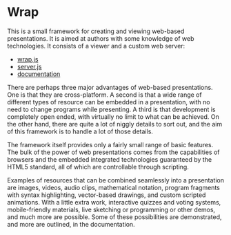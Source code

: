 # Wrap
This is a small framework for creating and viewing web-based presentations.  It
is aimed at authors with some knowledge of web technologies.  It consists of a
viewer and a custom web server:

- [wrap.js](//raw.githubusercontent.com/csijh/wrap/master/wrap.js)
- [server.js](//raw.githubusercontent.com/csijh/wrap/master/server.js)
- [documentation](//csijh.github.io/wrap/)

There are perhaps three major advantages of web-based presentations.  One is
that they are cross-platform. A second is that a wide range of different types
of resource can be embedded in a presentation, with no need to change programs
while presenting.  A third is that development is completely open ended, with
virtually no limit to what can be achieved.  On the other hand, there are quite
a lot of niggly details to sort out, and the aim of this framework is to handle
a lot of those details.

The framework itself provides only a fairly small range of basic features.  The
bulk of the power of web presentations comes from the capabilities of browsers
and the embedded integrated technologies guaranteed by the HTML5 standard, all
of which are controllable through scripting.

Examples of resources that can be combined seamlessly into a presentation are
images, videos, audio clips, mathematical notation, program fragments with
syntax highlighting, vector-based drawings, and custom scripted animations. With
a little extra work, interactive quizzes and voting systems, mobile-friendly
materials, live sketching or programming or other demos, and much more are
possible. Some of these possibilities are demonstrated, and more are outlined,
in the documentation.
